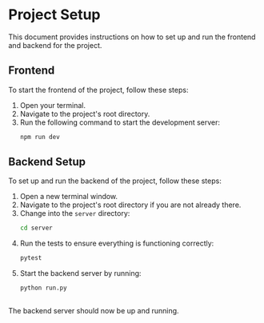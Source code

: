 # Project Setup

This document provides instructions on how to set up and run the frontend and backend for the project.

## Frontend

To start the frontend of the project, follow these steps:

1. Open your terminal.
2. Navigate to the project's root directory.
3. Run the following command to start the development server:
   ```bash
   npm run dev

## Backend Setup

To set up and run the backend of the project, follow these steps:

1. Open a new terminal window.
2. Navigate to the project's root directory if you are not already there.
3. Change into the `server` directory:
   ```bash
   cd server
4. Run the tests to ensure everything is functioning correctly:
   ```bash
   pytest
5. Start the backend server by running:
   ```bash
   python run.py
  
The backend server should now be up and running.